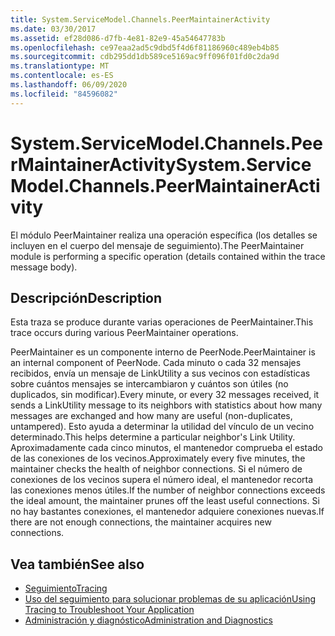 ```yaml
---
title: System.ServiceModel.Channels.PeerMaintainerActivity
ms.date: 03/30/2017
ms.assetid: ef28d086-d7fb-4e81-82e9-45a54647783b
ms.openlocfilehash: ce97eaa2ad5c9dbd5f4d6f81186960c489eb4b85
ms.sourcegitcommit: cdb295dd1db589ce5169ac9ff096f01fd0c2da9d
ms.translationtype: MT
ms.contentlocale: es-ES
ms.lasthandoff: 06/09/2020
ms.locfileid: "84596082"
---
```

# <a name="systemservicemodelchannelspeermaintaineractivity"></a><span data-ttu-id="d0318-102">System.ServiceModel.Channels.PeerMaintainerActivity</span><span class="sxs-lookup"><span data-stu-id="d0318-102">System.ServiceModel.Channels.PeerMaintainerActivity</span></span>
<span data-ttu-id="d0318-103">El módulo PeerMaintainer realiza una operación específica (los detalles se incluyen en el cuerpo del mensaje de seguimiento).</span><span class="sxs-lookup"><span data-stu-id="d0318-103">The PeerMaintainer module is performing a specific operation (details contained within the trace message body).</span></span>  
  
## <a name="description"></a><span data-ttu-id="d0318-104">Descripción</span><span class="sxs-lookup"><span data-stu-id="d0318-104">Description</span></span>  
 <span data-ttu-id="d0318-105">Esta traza se produce durante varias operaciones de PeerMaintainer.</span><span class="sxs-lookup"><span data-stu-id="d0318-105">This trace occurs during various PeerMaintainer operations.</span></span>  
  
 <span data-ttu-id="d0318-106">PeerMaintainer es un componente interno de PeerNode.</span><span class="sxs-lookup"><span data-stu-id="d0318-106">PeerMaintainer is an internal component of PeerNode.</span></span> <span data-ttu-id="d0318-107">Cada minuto o cada 32 mensajes recibidos, envía un mensaje de LinkUtility a sus vecinos con estadísticas sobre cuántos mensajes se intercambiaron y cuántos son útiles (no duplicados, sin modificar).</span><span class="sxs-lookup"><span data-stu-id="d0318-107">Every minute, or every 32 messages received, it sends a LinkUtility message to its neighbors with statistics about how many messages are exchanged and how many are useful (non-duplicates, untampered).</span></span> <span data-ttu-id="d0318-108">Esto ayuda a determinar la utilidad del vínculo de un vecino determinado.</span><span class="sxs-lookup"><span data-stu-id="d0318-108">This helps determine a particular neighbor's Link Utility.</span></span> <span data-ttu-id="d0318-109">Aproximadamente cada cinco minutos, el mantenedor comprueba el estado de las conexiones de los vecinos.</span><span class="sxs-lookup"><span data-stu-id="d0318-109">Approximately every five minutes, the maintainer checks the health of neighbor connections.</span></span> <span data-ttu-id="d0318-110">Si el número de conexiones de los vecinos supera el número ideal, el mantenedor recorta las conexiones menos útiles.</span><span class="sxs-lookup"><span data-stu-id="d0318-110">If the number of neighbor connections exceeds the ideal amount, the maintainer prunes off the least useful connections.</span></span> <span data-ttu-id="d0318-111">Si no hay bastantes conexiones, el mantenedor adquiere conexiones nuevas.</span><span class="sxs-lookup"><span data-stu-id="d0318-111">If there are not enough connections, the maintainer acquires new connections.</span></span>  
  
## <a name="see-also"></a><span data-ttu-id="d0318-112">Vea también</span><span class="sxs-lookup"><span data-stu-id="d0318-112">See also</span></span>

- [<span data-ttu-id="d0318-113">Seguimiento</span><span class="sxs-lookup"><span data-stu-id="d0318-113">Tracing</span></span>](index.md)
- [<span data-ttu-id="d0318-114">Uso del seguimiento para solucionar problemas de su aplicación</span><span class="sxs-lookup"><span data-stu-id="d0318-114">Using Tracing to Troubleshoot Your Application</span></span>](using-tracing-to-troubleshoot-your-application.md)
- [<span data-ttu-id="d0318-115">Administración y diagnóstico</span><span class="sxs-lookup"><span data-stu-id="d0318-115">Administration and Diagnostics</span></span>](../index.md)

